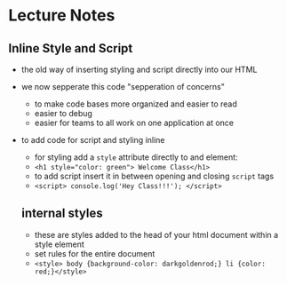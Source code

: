 # Lecture Notes
## Inline Style and Script
- the old way of inserting styling and script directly into our HTML
- we now sepperate this code "sepperation of concerns"
  + to make code bases more organized and easier to read
  + easier to debug
  + easier for teams to all work on one application at once
- to add code for script and styling inline
  + for styling add a ` style ` attribute directly to and element:
  + `<h1 style="color: green"> Welcome Class</h1>`
  + to add script insert it in between opening and closing `script` tags
  + `<script> console.log('Hey Class!!!'); </script>`

  ## internal styles
  - these are styles added to the head of your html document within a style element
  - set rules for the entire document
  - `<style> body {background-color: darkgoldenrod;} li {color: red;}</style>`